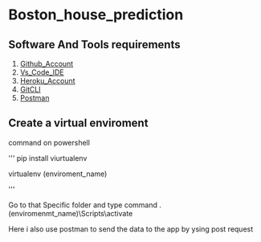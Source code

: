# Boston_house_prediction
## Software And Tools requirements
1. [Github_Account](https://github.com)
2. [Vs_Code_IDE](https://code.visualstudio.com/)
3. [Heroku_Account](https://heroku.com)
4. [GitCLI](https://www.bing.com/ck/a?!&&p=3ccde9a07ef659adJmltdHM9MTY3MjM1ODQwMCZpZ3VpZD0wMGVhZDdmNS1kNjVhLTY4NmMtMTVjNC1jNzVlZDc1YzY5YWMmaW5zaWQ9NTE5OA&ptn=3&hsh=3&fclid=00ead7f5-d65a-686c-15c4-c75ed75c69ac&psq=git+cli&u=a1aHR0cHM6Ly9jbGkuZ2l0aHViLmNvbS8&ntb=1)
5. [Postman](https://www.postman.com/downloads/)
## Create a virtual enviroment
command on powershell

'''
pip install viurtualenv

virtualenv (enviroment_name)

'''

Go to that Specific folder and type command .\(enviromenmt_name)\Scripts\activate

Here i also use postman to send the data to the app by ysing post request